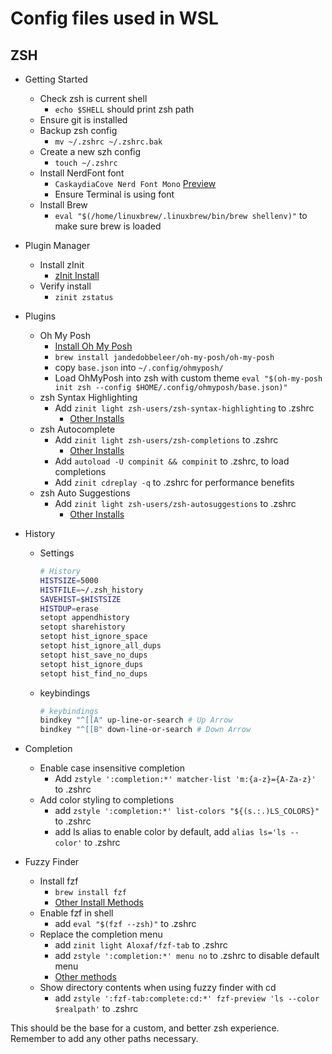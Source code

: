 # Config files used in WSL

## ZSH

- Getting Started
  - Check zsh is current shell
    - `echo $SHELL` should print zsh path
  - Ensure git is installed
  - Backup zsh config
    - `mv ~/.zshrc ~/.zshrc.bak`
  - Create a new szh config
    - `touch ~/.zshrc`
  - Install NerdFont font
    - `CaskaydiaCove Nerd Font Mono` [Preview](https://www.programmingfonts.org/#cascadia-code)
    - Ensure Terminal is using font
  - Install Brew
    - `eval "$(/home/linuxbrew/.linuxbrew/bin/brew shellenv)"` to make sure brew is loaded
- Plugin Manager
  - Install zInit
    - [zInit Install](https://github.com/zdharma-continuum/zinit?tab=readme-ov-file#install)
  - Verify install
    - `zinit zstatus`
- Plugins
  - Oh My Posh
    - [Install Oh My Posh](https://ohmyposh.dev/docs/installation/linux)
    - `brew install jandedobbeleer/oh-my-posh/oh-my-posh`
    - copy `base.json` into `~/.config/ohmyposh/`
    - Load OhMyPosh into zsh with custom theme `eval "$(oh-my-posh init zsh --config $HOME/.config/ohmyposh/base.json)"`
  - zsh Syntax Highlighting
    - Add `zinit light zsh-users/zsh-syntax-highlighting` to .zshrc
      - [Other Installs](https://github.com/zsh-users/zsh-syntax-highlighting/blob/master/INSTALL.md)
  - zsh Autocomplete
    - Add `zinit light zsh-users/zsh-completions` to .zshrc
      - [Other Installs](https://github.com/zsh-users/zsh-completions)
    - Add `autoload -U compinit && compinit` to .zshrc, to load completions
    - Add `zinit cdreplay -q` to .zshrc for performance benefits
  - zsh Auto Suggestions
    - Add `zinit light zsh-users/zsh-autosuggestions` to .zshrc
      - [Other Installs](https://github.com/zsh-users/zsh-autosuggestions/blob/master/INSTALL.md)
- History
  - Settings

    ``` bash
    # History
    HISTSIZE=5000
    HISTFILE=~/.zsh_history
    SAVEHIST=$HISTSIZE
    HISTDUP=erase
    setopt appendhistory
    setopt sharehistory
    setopt hist_ignore_space
    setopt hist_ignore_all_dups
    setopt hist_save_no_dups
    setopt hist_ignore_dups
    setopt hist_find_no_dups
    ```

  - keybindings

    ``` bash
    # keybindings
    bindkey "^[[A" up-line-or-search # Up Arrow
    bindkey "^[[B" down-line-or-search # Down Arrow
    ```

- Completion
  - Enable case insensitive completion
    - Add `zstyle ':completion:*' matcher-list 'm:{a-z}={A-Za-z}'` to .zshrc
  - Add color styling to completions
    - add `zstyle ':completion:*' list-colors "${(s.:.)LS_COLORS}"` to .zshrc
    - add ls alias to enable color by default, add `alias ls='ls --color'` to .zshrc
- Fuzzy Finder
  - Install fzf
    - `brew install fzf`
    - [Other Install Methods](https://github.com/junegunn/fzf)
  - Enable fzf in shell
    - add `eval "$(fzf --zsh)"` to .zshrc
  - Replace the completion menu
    - add `zinit light Aloxaf/fzf-tab` to .zshrc
    - add `zstyle ':completion:*' menu no` to .zshrc to disable default menu
    - [Other methods](https://github.com/Aloxaf/fzf-tab?tab=readme-ov-file#install)
  - Show directory contents when using fuzzy finder with cd
    - add `zstyle ':fzf-tab:complete:cd:*' fzf-preview 'ls --color $realpath'` to .zshrc

This should be the base for a custom, and better zsh experience.
Remember to add any other paths necessary.
